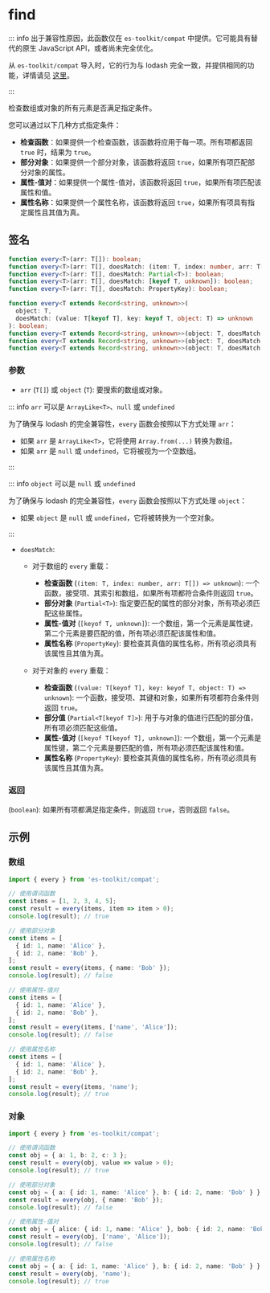 # find

::: info
出于兼容性原因，此函数仅在 `es-toolkit/compat` 中提供。它可能具有替代的原生 JavaScript API，或者尚未完全优化。

从 `es-toolkit/compat` 导入时，它的行为与 lodash 完全一致，并提供相同的功能，详情请见 [这里](../../../compatibility.md)。

:::

检查数组或对象的所有元素是否满足指定条件。

您可以通过以下几种方式指定条件：

- **检查函数**：如果提供一个检查函数，该函数将应用于每一项。所有项都返回 `true` 时，结果为 `true`。
- **部分对象**：如果提供一个部分对象，该函数将返回 `true`，如果所有项匹配部分对象的属性。
- **属性-值对**：如果提供一个属性-值对，该函数将返回 `true`，如果所有项匹配该属性和值。
- **属性名称**：如果提供一个属性名称，该函数将返回 `true`，如果所有项具有指定属性且其值为真。

## 签名

```typescript
function every<T>(arr: T[]): boolean;
function every<T>(arr: T[], doesMatch: (item: T, index: number, arr: T[]) => unknown): boolean;
function every<T>(arr: T[], doesMatch: Partial<T>): boolean;
function every<T>(arr: T[], doesMatch: [keyof T, unknown]): boolean;
function every<T>(arr: T[], doesMatch: PropertyKey): boolean;

function every<T extends Record<string, unknown>>(
  object: T,
  doesMatch: (value: T[keyof T], key: keyof T, object: T) => unknown
): boolean;
function every<T extends Record<string, unknown>>(object: T, doesMatch: Partial<T[keyof T]>): boolean;
function every<T extends Record<string, unknown>>(object: T, doesMatch: [keyof T[keyof T], unknown]): boolean;
function every<T extends Record<string, unknown>>(object: T, doesMatch: PropertyKey): boolean;
```

### 参数

- `arr` (`T[]`) 或 `object` (`T`): 要搜索的数组或对象。

::: info `arr` 可以是 `ArrayLike<T>`、`null` 或 `undefined`

为了确保与 lodash 的完全兼容性，`every` 函数会按照以下方式处理 `arr`：

- 如果 `arr` 是 `ArrayLike<T>`，它将使用 `Array.from(...)` 转换为数组。
- 如果 `arr` 是 `null` 或 `undefined`，它将被视为一个空数组。

:::

::: info `object` 可以是 `null` 或 `undefined`

为了确保与 lodash 的完全兼容性，`every` 函数会按照以下方式处理 `object`：

- 如果 `object` 是 `null` 或 `undefined`，它将被转换为一个空对象。

:::

- `doesMatch`:

  - 对于数组的 `every` 重载：

    - **检查函数** (`(item: T, index: number, arr: T[]) => unknown`): 一个函数，接受项、其索引和数组，如果所有项都符合条件则返回 `true`。
    - **部分对象** (`Partial<T>`): 指定要匹配的属性的部分对象，所有项必须匹配这些属性。
    - **属性-值对** (`[keyof T, unknown]`): 一个数组，第一个元素是属性键，第二个元素是要匹配的值，所有项必须匹配该属性和值。
    - **属性名称** (`PropertyKey`): 要检查其真值的属性名称，所有项必须具有该属性且其值为真。

  - 对于对象的 `every` 重载：
    - **检查函数** (`(value: T[keyof T], key: keyof T, object: T) => unknown`): 一个函数，接受项、其键和对象，如果所有项都符合条件则返回 `true`。
    - **部分值** (`Partial<T[keyof T]>`): 用于与对象的值进行匹配的部分值，所有项必须匹配这些值。
    - **属性-值对** (`[keyof T[keyof T], unknown]`): 一个数组，第一个元素是属性键，第二个元素是要匹配的值，所有项必须匹配该属性和值。
    - **属性名称** (`PropertyKey`): 要检查其真值的属性名称，所有项必须具有该属性且其值为真。

### 返回

(`boolean`): 如果所有项都满足指定条件，则返回 `true`，否则返回 `false`。

## 示例

### 数组

```typescript
import { every } from 'es-toolkit/compat';

// 使用谓词函数
const items = [1, 2, 3, 4, 5];
const result = every(items, item => item > 0);
console.log(result); // true

// 使用部分对象
const items = [
  { id: 1, name: 'Alice' },
  { id: 2, name: 'Bob' },
];
const result = every(items, { name: 'Bob' });
console.log(result); // false

// 使用属性-值对
const items = [
  { id: 1, name: 'Alice' },
  { id: 2, name: 'Bob' },
];
const result = every(items, ['name', 'Alice']);
console.log(result); // false

// 使用属性名称
const items = [
  { id: 1, name: 'Alice' },
  { id: 2, name: 'Bob' },
];
const result = every(items, 'name');
console.log(result); // true
```

### 对象

```typescript
import { every } from 'es-toolkit/compat';

// 使用谓词函数
const obj = { a: 1, b: 2, c: 3 };
const result = every(obj, value => value > 0);
console.log(result); // true

// 使用部分对象
const obj = { a: { id: 1, name: 'Alice' }, b: { id: 2, name: 'Bob' } };
const result = every(obj, { name: 'Bob' });
console.log(result); // false

// 使用属性-值对
const obj = { alice: { id: 1, name: 'Alice' }, bob: { id: 2, name: 'Bob' } };
const result = every(obj, ['name', 'Alice']);
console.log(result); // false

// 使用属性名称
const obj = { a: { id: 1, name: 'Alice' }, b: { id: 2, name: 'Bob' } };
const result = every(obj, 'name');
console.log(result); // true
```
